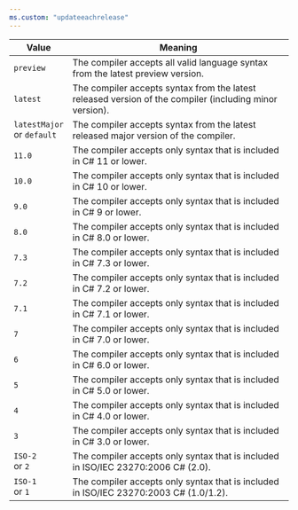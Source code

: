 ```yaml
---
ms.custom: "updateeachrelease"
---
```


| Value                         | Meaning                                                                                                 |
|-------------------------------|---------------------------------------------------------------------------------------------------------|
| `preview`                     | The compiler accepts all valid language syntax from the latest preview version.                         |
| `latest`                      | The compiler accepts syntax from the latest released version of the compiler (including minor version). |
| `latestMajor`<br>or `default` | The compiler accepts syntax from the latest released major version of the compiler.                     |
| `11.0`                        | The compiler accepts only syntax that is included in C# 11 or lower.                                    |
| `10.0`                        | The compiler accepts only syntax that is included in C# 10 or lower.                                    |
| `9.0`                         | The compiler accepts only syntax that is included in C# 9 or lower.                                     |
| `8.0`                         | The compiler accepts only syntax that is included in C# 8.0 or lower.                                   |
| `7.3`                         | The compiler accepts only syntax that is included in C# 7.3 or lower.                                   |
| `7.2`                         | The compiler accepts only syntax that is included in C# 7.2 or lower.                                   |
| `7.1`                         | The compiler accepts only syntax that is included in C# 7.1 or lower.                                   |
| `7`                           | The compiler accepts only syntax that is included in C# 7.0 or lower.                                   |
| `6`                           | The compiler accepts only syntax that is included in C# 6.0 or lower.                                   |
| `5`                           | The compiler accepts only syntax that is included in C# 5.0 or lower.                                   |
| `4`                           | The compiler accepts only syntax that is included in C# 4.0 or lower.                                   |
| `3`                           | The compiler accepts only syntax that is included in C# 3.0 or lower.                                   |
| `ISO-2`<br>or `2`             | The compiler accepts only syntax that is included in ISO/IEC 23270:2006 C# (2.0).                       |
| `ISO-1`<br>or `1`             | The compiler accepts only syntax that is included in ISO/IEC 23270:2003 C# (1.0/1.2).                   |
